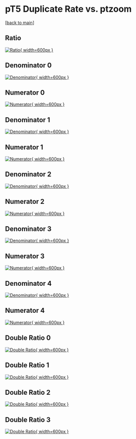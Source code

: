 # pT5 Duplicate Rate vs. ptzoom

[[back to main](./)]



## Ratio

[![Ratio](../mtv/var/pT5_duplrate_ptzoom.png){ width=600px }](../mtv/var/pT5_duplrate_ptzoom.pdf)

## Denominator 0

[![Denominator](../mtv/den/pT5_duplrate_ptzoom_den0.png){ width=600px }](../mtv/den/pT5_duplrate_ptzoom_den0.pdf)

## Numerator 0

[![Numerator](../mtv/num/pT5_duplrate_ptzoom_num0.png){ width=600px }](../mtv/num/pT5_duplrate_ptzoom_num0.pdf)

## Denominator 1

[![Denominator](../mtv/den/pT5_duplrate_ptzoom_den1.png){ width=600px }](../mtv/den/pT5_duplrate_ptzoom_den1.pdf)

## Numerator 1

[![Numerator](../mtv/num/pT5_duplrate_ptzoom_num1.png){ width=600px }](../mtv/num/pT5_duplrate_ptzoom_num1.pdf)

## Denominator 2

[![Denominator](../mtv/den/pT5_duplrate_ptzoom_den2.png){ width=600px }](../mtv/den/pT5_duplrate_ptzoom_den2.pdf)

## Numerator 2

[![Numerator](../mtv/num/pT5_duplrate_ptzoom_num2.png){ width=600px }](../mtv/num/pT5_duplrate_ptzoom_num2.pdf)

## Denominator 3

[![Denominator](../mtv/den/pT5_duplrate_ptzoom_den3.png){ width=600px }](../mtv/den/pT5_duplrate_ptzoom_den3.pdf)

## Numerator 3

[![Numerator](../mtv/num/pT5_duplrate_ptzoom_num3.png){ width=600px }](../mtv/num/pT5_duplrate_ptzoom_num3.pdf)

## Denominator 4

[![Denominator](../mtv/den/pT5_duplrate_ptzoom_den4.png){ width=600px }](../mtv/den/pT5_duplrate_ptzoom_den4.pdf)

## Numerator 4

[![Numerator](../mtv/num/pT5_duplrate_ptzoom_num4.png){ width=600px }](../mtv/num/pT5_duplrate_ptzoom_num4.pdf)

## Double Ratio 0

[![Double Ratio](../mtv/ratio/pT5_duplrate_ptzoom_ratio0.png){ width=600px }](../mtv/ratio/pT5_duplrate_ptzoom_ratio0.pdf)

## Double Ratio 1

[![Double Ratio](../mtv/ratio/pT5_duplrate_ptzoom_ratio1.png){ width=600px }](../mtv/ratio/pT5_duplrate_ptzoom_ratio1.pdf)

## Double Ratio 2

[![Double Ratio](../mtv/ratio/pT5_duplrate_ptzoom_ratio2.png){ width=600px }](../mtv/ratio/pT5_duplrate_ptzoom_ratio2.pdf)

## Double Ratio 3

[![Double Ratio](../mtv/ratio/pT5_duplrate_ptzoom_ratio3.png){ width=600px }](../mtv/ratio/pT5_duplrate_ptzoom_ratio3.pdf)

